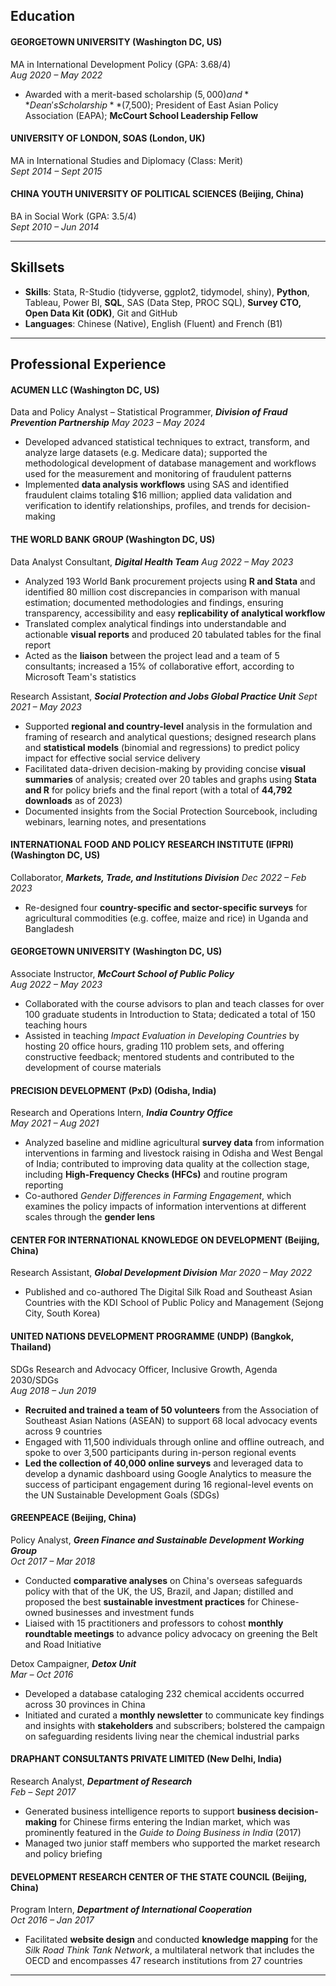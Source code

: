

## Education

#### GEORGETOWN UNIVERSITY (Washington DC, US)
MA in International Development Policy (GPA: 3.68/4)                                                                                
*Aug 2020 – May 2022*
*	Awarded with a merit-based scholarship ($5,000) and **Dean's Scholarship** ($7,500); President of East Asian Policy Association (EAPA); **McCourt School Leadership Fellow**

#### UNIVERSITY OF LONDON, SOAS	(London, UK)
MA in International Studies and Diplomacy (Class: Merit)                                                                             
*Sept 2014 – Sept 2015*

#### CHINA YOUTH UNIVERSITY OF POLITICAL SCIENCES (Beijing, China)
BA in Social Work (GPA: 3.5/4)	                                                                                                               
*Sept 2010 – Jun 2014*


---

## Skillsets

* **Skills**: Stata, R-Studio (tidyverse, ggplot2, tidymodel, shiny), **Python**, Tableau, Power BI, **SQL**, SAS (Data Step, PROC SQL), **Survey CTO, Open Data Kit (ODK)**, Git and GitHub
* **Languages**: Chinese (Native), English (Fluent) and French (B1)


---

## Professional Experience

#### ACUMEN LLC (Washington DC, US)                                                                                                                       		
Data and Policy Analyst – Statistical Programmer, ***Division of Fraud Prevention Partnership***
*May 2023 – May 2024*                            
*	Developed advanced statistical techniques to extract, transform, and analyze large datasets (e.g. Medicare data); supported the methodological development of database management and workflows used for the measurement and monitoring of fraudulent patterns
*	Implemented **data analysis workflows** using SAS and identified fraudulent claims totaling $16 million; applied data validation and verification to identify relationships, profiles, and trends for decision-making

#### THE WORLD BANK GROUP (Washington DC, US)                                                                              
Data Analyst Consultant, ***Digital Health Team***
*Aug 2022 – May 2023*
*	Analyzed 193 World Bank procurement projects using **R and Stata** and identified 80 million cost discrepancies in comparison with manual estimation; documented methodologies and findings, ensuring transparency, accessibility and easy **replicability of analytical workflow**
*	Translated complex analytical findings into understandable and actionable **visual reports** and produced 20 tabulated tables for the final report
*	Acted as the **liaison** between the project lead and a team of 5 consultants; increased a 15% of collaborative effort, according to Microsoft Team's statistics

Research Assistant, ***Social Protection and Jobs Global Practice Unit***
*Sept 2021 – May 2023*
*	Supported **regional and country-level** analysis in the formulation and framing of research and analytical questions; designed research plans and **statistical models** (binomial and regressions) to predict policy impact for effective social service delivery
*	Facilitated data-driven decision-making by providing concise **visual summaries** of analysis; created over 20 tables and graphs using **Stata and R** for policy briefs and the final report (with a total of **44,792 downloads** as of 2023)
*	Documented insights from the Social Protection Sourcebook, including webinars, learning notes, and presentations

#### INTERNATIONAL FOOD AND POLICY RESEARCH INSTITUTE (IFPRI) (Washington DC, US)
Collaborator, ***Markets, Trade, and Institutions Division***
*Dec 2022 – Feb 2023*
*	Re-designed four **country-specific and sector-specific surveys** for agricultural commodities (e.g. coffee, maize and rice) in Uganda and Bangladesh

#### GEORGETOWN UNIVERSITY (Washington DC, US)
Associate Instructor, ***McCourt School of Public Policy***                                                                    
*Aug 2022 – May 2023*
*	Collaborated with the course advisors to plan and teach classes for over 100 graduate students in Introduction to Stata; dedicated a total of 150 teaching hours
*	Assisted in teaching *Impact Evaluation in Developing Countries* by hosting 20 office hours, grading 110 problem sets, and offering constructive feedback; mentored students and contributed to the development of course materials

#### PRECISION DEVELOPMENT (PxD) (Odisha, India)
Research and Operations Intern, ***India Country Office***                                                                     
*May 2021 – Aug 2021*
*	Analyzed baseline and midline agricultural **survey data** from information interventions in farming and livestock raising in Odisha and West Bengal of India; contributed to improving data quality at the collection stage, including **High-Frequency Checks (HFCs)** and routine program reporting
*	Co-authored *Gender Differences in Farming Engagement*, which examines the policy impacts of information interventions at different scales through the **gender lens**

#### CENTER FOR INTERNATIONAL KNOWLEDGE ON DEVELOPMENT (Beijing, China)
Research Assistant, ***Global Development Division***
*Mar 2020 – May 2022*
*	Published and co-authored The Digital Silk Road and Southeast Asian Countries with the KDI School of Public Policy and Management (Sejong City, South Korea)

#### UNITED NATIONS DEVELOPMENT PROGRAMME (UNDP) (Bangkok, Thailand)
SDGs Research and Advocacy Officer, Inclusive Growth, Agenda 2030/SDGs	                                           
*Aug 2018 – Jun 2019*
*	**Recruited and trained a team of 50 volunteers** from the Association of Southeast Asian Nations (ASEAN) to support 68 local advocacy events across 9 countries
*	Engaged with 11,500 individuals through online and offline outreach, and spoke to over 3,500 participants during in-person regional events
*	**Led the collection of 40,000 online surveys** and leveraged data to develop a dynamic dashboard using Google Analytics to measure the success of participant engagement during 16 regional-level events on the UN Sustainable Development Goals (SDGs)

#### GREENPEACE	(Beijing, China)
Policy Analyst, ***Green Finance and Sustainable Development Working Group***                                        
*Oct 2017 – Mar 2018*
*	Conducted **comparative analyses** on China's overseas safeguards policy with that of the UK, the US, Brazil, and Japan; distilled and proposed the best **sustainable investment practices** for Chinese-owned businesses and investment funds
*	Liaised with 15 practitioners and professors to cohost **monthly roundtable meetings** to advance policy advocacy on greening the Belt and Road Initiative

Detox Campaigner, ***Detox Unit***                                                                                                                      
*Mar – Oct 2016*
*	Developed a database cataloging 232 chemical accidents occurred across 30 provinces in China
*	Initiated and curated a **monthly newsletter** to communicate key findings and insights with **stakeholders** and subscribers; bolstered the campaign on safeguarding residents living near the chemical industrial parks

#### DRAPHANT CONSULTANTS PRIVATE LIMITED	(New Delhi, India)
Research Analyst, ***Department of Research***                                                                                                          
*Feb – Sept 2017*
*	Generated business intelligence reports to support **business decision-making** for Chinese firms entering the Indian market, which was prominently featured in the *Guide to Doing Business in India* (2017)
*	Managed two junior staff members who supported the market research and policy briefing

#### DEVELOPMENT RESEARCH CENTER OF THE STATE COUNCIL (Beijing, China)
Program Intern, ***Department of International Cooperation***	                                                                        
*Oct 2016 – Jan 2017*
*	Facilitated **website design** and conducted **knowledge mapping** for the *Silk Road Think Tank Network*, a multilateral network that includes the OECD and encompasses 47 research institutions from 27 countries


---
